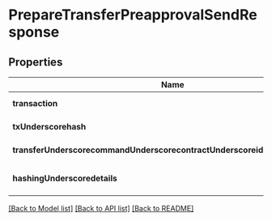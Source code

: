 # PrepareTransferPreapprovalSendResponse

## Properties
Name | Type | Description | Notes
------------ | ------------- | ------------- | -------------
**transaction** | **string** |  | [default to null]
**txUnderscorehash** | **string** |  | [default to null]
**transferUnderscorecommandUnderscorecontractUnderscoreidUnderscoreprefix** | **string** |  | [default to null]
**hashingUnderscoredetails** | **string** |  | [optional] [default to null]

[[Back to Model list]](../README.md#documentation-for-models) [[Back to API list]](../README.md#documentation-for-api-endpoints) [[Back to README]](../README.md)


